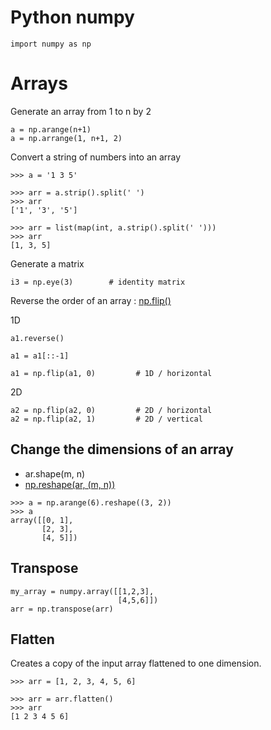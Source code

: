 # Python numpy
```
import numpy as np
```

# Arrays

Generate an array from 1 to n by 2
```
a = np.arange(n+1)
a = np.arrange(1, n+1, 2)
```

Convert a string of numbers into an array
```
>>> a = '1 3 5'

>>> arr = a.strip().split(' ')
>>> arr
['1', '3', '5']

>>> arr = list(map(int, a.strip().split(' ')))
>>> arr
[1, 3, 5]
```


Generate a matrix
```
i3 = np.eye(3)        # identity matrix
```


Reverse the order of an array : [np.flip()](https://docs.scipy.org/doc/numpy-dev/reference/generated/numpy.flip.html)

1D
```
a1.reverse()

a1 = a1[::-1]

a1 = np.flip(a1, 0)         # 1D / horizontal
```

2D
```
a2 = np.flip(a2, 0)         # 2D / horizontal
a2 = np.flip(a2, 1)         # 2D / vertical
```

## Change the dimensions of an array 
- ar.shape(m, n)
- [np.reshape(ar, (m, n))](https://docs.scipy.org/doc/numpy-dev/reference/generated/numpy.reshape.html)
```
>>> a = np.arange(6).reshape((3, 2))
>>> a
array([[0, 1],
       [2, 3],
       [4, 5]])
```
## Transpose
```
my_array = numpy.array([[1,2,3],
                        [4,5,6]])
arr = np.transpose(arr)
```
## Flatten
Creates a copy of the input array flattened to one dimension.
```
>>> arr = [1, 2, 3, 4, 5, 6]

>>> arr = arr.flatten()
>>> arr
[1 2 3 4 5 6]
```
